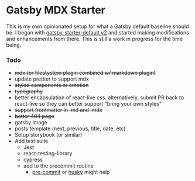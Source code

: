 # Gatsby MDX Starter

This is my own opinionated setup for what a Gatsby default baseline should be. I began with [gatsby-starter-default v2](https://github.com/gatsbyjs/gatsby-starter-default) and started making modifications and enhancements from there. This is still a work in progress for the time being.

### Todo

- ~~mdx (or filestystem plugin combined w/ markdown plugin)~~
- update prettier to support mdx
- ~~styled components or emotion~~
- ~~typography~~
- better encapsulation of react-live css. alternatively, submit PR back to react-live so they can better support "bring your own styles"
- ~~support frontmatter in .md and .mdx~~
- ~~better 404 page~~
- gatsby image
- posts template (next, previous, title, date, etc)
- Setup storybook (or similar)
- Add test suite
  - Jest
  - react-testing-library
  - cypress
  - add to the precommit routine
    - [pre-commit](https://github.com/observing/pre-commit) or [husky](https://github.com/typicode/husky) might help
